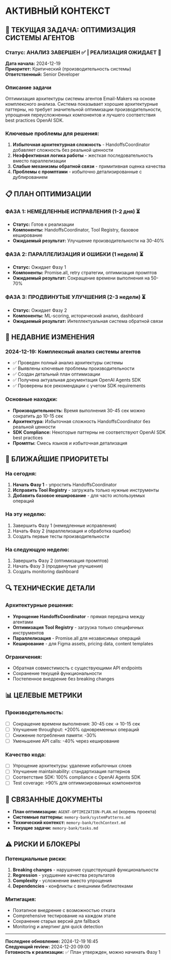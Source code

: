 # АКТИВНЫЙ КОНТЕКСТ

## 🎯 ТЕКУЩАЯ ЗАДАЧА: ОПТИМИЗАЦИЯ СИСТЕМЫ АГЕНТОВ

### Статус: АНАЛИЗ ЗАВЕРШЕН ✅ | РЕАЛИЗАЦИЯ ОЖИДАЕТ 🔄

**Дата начала:** 2024-12-19  
**Приоритет:** Критический (производительность системы)  
**Ответственный:** Senior Developer  

### Описание задачи
Оптимизация архитектуры системы агентов Email-Makers на основе комплексного анализа. Система показывает хорошие архитектурные паттерны, но требует значительной оптимизации производительности, упрощения переусложненных компонентов и лучшего соответствия best practices OpenAI SDK.

### Ключевые проблемы для решения:
1. **Избыточная архитектурная сложность** - HandoffsCoordinator добавляет сложность без реальной ценности
2. **Неэффективная логика работы** - жесткая последовательность вместо параллелизации
3. **Слабые механизмы обратной связи** - примитивная оценка качества
4. **Проблемы с промптами** - избыточно детализированные с дублированием

## 📋 ПЛАН ОПТИМИЗАЦИИ

### ФАЗА 1: НЕМЕДЛЕННЫЕ ИСПРАВЛЕНИЯ (1-2 дня) ⏳
- **Статус:** Готов к реализации
- **Компоненты:** HandoffsCoordinator, Tool Registry, базовое кеширование
- **Ожидаемый результат:** Улучшение производительности на 30-40%

### ФАЗА 2: ПАРАЛЛЕЛИЗАЦИЯ И ОШИБКИ (1 неделя) ⏳
- **Статус:** Ожидает Фазу 1
- **Компоненты:** Promise.all, retry стратегии, оптимизация промптов
- **Ожидаемый результат:** Сокращение времени выполнения на 50-70%

### ФАЗА 3: ПРОДВИНУТЫЕ УЛУЧШЕНИЯ (2-3 недели) ⏳
- **Статус:** Ожидает Фазу 2
- **Компоненты:** ML-scoring, исторический анализ, dashboard
- **Ожидаемый результат:** Интеллектуальная система обратной связи

## 🔧 НЕДАВНИЕ ИЗМЕНЕНИЯ

### 2024-12-19: Комплексный анализ системы агентов
- ✅ Проведен полный анализ архитектуры системы
- ✅ Выявлены ключевые проблемы производительности
- ✅ Создан детальный план оптимизации
- ✅ Получена актуальная документация OpenAI Agents SDK
- ✅ Проверены все рекомендации с учетом SDK requirements

### Основные находки:
- **Производительность:** Время выполнения 30-45 сек можно сократить до 10-15 сек
- **Архитектура:** Избыточная сложность HandoffsCoordinator без реальной ценности
- **SDK Compliance:** Некоторые паттерны не соответствуют OpenAI SDK best practices
- **Промпты:** Смесь языков и избыточная детализация

## 🎯 БЛИЖАЙШИЕ ПРИОРИТЕТЫ

### На сегодня:
1. **Начать Фазу 1** - упростить HandoffsCoordinator
2. **Исправить Tool Registry** - загружать только нужные инструменты
3. **Добавить базовое кеширование** - для часто используемых операций

### На эту неделю:
1. Завершить Фазу 1 (немедленные исправления)
2. Начать Фазу 2 (параллелизация и обработка ошибок)
3. Создать первые тесты производительности

### На следующую неделю:
1. Завершить Фазу 2 (оптимизация промптов)
2. Начать Фазу 3 (продвинутые улучшения)
3. Создать monitoring dashboard

## 🔍 ТЕХНИЧЕСКИЕ ДЕТАЛИ

### Архитектурные решения:
- **Упрощение HandoffsCoordinator** - прямая передача между агентами
- **Оптимизация Tool Registry** - загрузка только специфичных инструментов
- **Параллелизация** - Promise.all для независимых операций
- **Кеширование** - для Figma assets, pricing data, content templates

### Ограничения:
- Обратная совместимость с существующими API endpoints
- Сохранение текущей функциональности
- Постепенное внедрение без breaking changes

## 📊 ЦЕЛЕВЫЕ МЕТРИКИ

### Производительность:
- [ ] Сокращение времени выполнения: 30-45 сек → 10-15 сек
- [ ] Улучшение throughput: +200% одновременных операций
- [ ] Снижение потребления памяти: -30%
- [ ] Уменьшение API calls: -40% через кеширование

### Качество кода:
- [ ] Упрощение архитектуры: удаление избыточных слоев
- [ ] Улучшение maintainability: стандартизация паттернов
- [ ] Соответствие SDK: 100% compliance с OpenAI Agents SDK
- [ ] Test coverage: >90% для оптимизированных компонентов

## 🔗 СВЯЗАННЫЕ ДОКУМЕНТЫ

- **План оптимизации:** `AGENT-OPTIMIZATION-PLAN.md` (корень проекта)
- **Системные паттерны:** `memory-bank/systemPatterns.md`
- **Технический контекст:** `memory-bank/techContext.md`
- **Текущие задачи:** `memory-bank/tasks.md`

## ⚠️ РИСКИ И БЛОКЕРЫ

### Потенциальные риски:
1. **Breaking changes** - нарушение существующей функциональности
2. **Regression** - ухудшение качества результатов
3. **Complexity** - усложнение вместо упрощения
4. **Dependencies** - конфликты с внешними библиотеками

### Митигация:
- Поэтапное внедрение с возможностью отката
- Comprehensive тестирование на каждом этапе
- Сохранение старых версий для fallback
- Monitoring и алертинг для quick detection

---

**Последнее обновление:** 2024-12-19 16:45  
**Следующий review:** 2024-12-20 09:00  
**Готовность к реализации:** ✅ План утвержден, можно начинать Фазу 1
